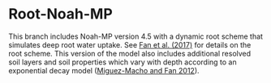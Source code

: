 # Root-Noah-MP 

This branch includes Noah-MP version 4.5 with a dynamic root scheme that simulates deep root water uptake. See [Fan et al. (2017)](https://doi.org/10.1073/pnas.1712381114) for details on the root scheme. This version of the model also includes additional resolved soil layers and soil properties which vary with depth according to an exponential decay model ([Miguez-Macho and Fan 2012](https://doi.org/10.1029/2012JD017539)). 
